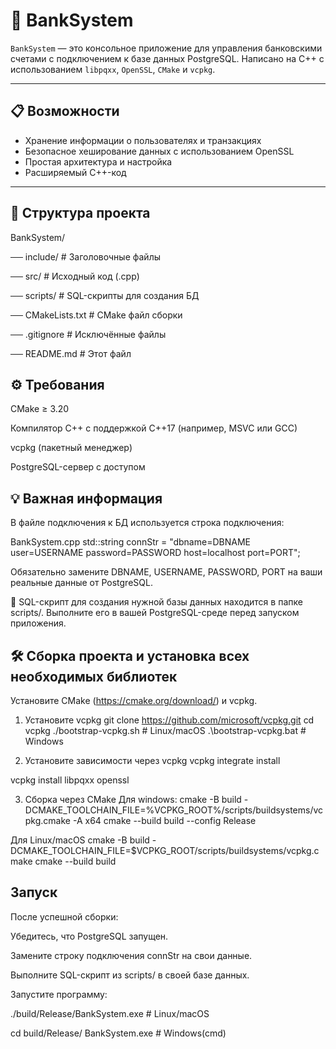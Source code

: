# 🏦 BankSystem

`BankSystem` — это консольное приложение для управления банковскими счетами с подключением к базе данных PostgreSQL. Написано на C++ с использованием `libpqxx`, `OpenSSL`, `CMake` и `vcpkg`.

---

## 📋 Возможности

- Хранение информации о пользователях и транзакциях
- Безопасное хеширование данных с использованием OpenSSL
- Простая архитектура и настройка
- Расширяемый C++-код

---

## 📂 Структура проекта

BankSystem/

  ── include/ # Заголовочные файлы
  
  ── src/ # Исходный код (.cpp)
  
  ── scripts/ # SQL-скрипты для создания БД
  
  ── CMakeLists.txt # CMake файл сборки
  
  ── .gitignore # Исключённые файлы
  
  ── README.md # Этот файл

## ⚙️ Требования

CMake ≥ 3.20

Компилятор C++ с поддержкой C++17 (например, MSVC или GCC)

vcpkg (пакетный менеджер)

PostgreSQL-сервер с доступом

## 💡 Важная информация

В файле подключения к БД используется строка подключения:

BankSystem.cpp
std::string connStr = "dbname=DBNAME user=USERNAME password=PASSWORD host=localhost port=PORT";

Обязательно замените DBNAME, USERNAME, PASSWORD, PORT на ваши реальные данные от PostgreSQL.

📄 SQL-скрипт для создания нужной базы данных находится в папке scripts/. Выполните его в вашей PostgreSQL-среде перед запуском приложения.

## 🛠️ Сборка проекта и установка всех необходимых библиотек
Установите CMake (https://cmake.org/download/) и vcpkg.

1. Установите vcpkg
git clone https://github.com/microsoft/vcpkg.git
cd vcpkg
./bootstrap-vcpkg.sh        # Linux/macOS
.\bootstrap-vcpkg.bat       # Windows

2. Установите зависимости через vcpkg
vcpkg integrate install

vcpkg install libpqxx openssl    

3. Сборка через CMake
Для windows:
cmake -B build -DCMAKE_TOOLCHAIN_FILE=%VCPKG_ROOT%/scripts/buildsystems/vcpkg.cmake -A x64
cmake --build build --config Release

Для Linux/macOS
cmake -B build -DCMAKE_TOOLCHAIN_FILE=$VCPKG_ROOT/scripts/buildsystems/vcpkg.cmake
cmake --build build

## Запуск

После успешной сборки:

Убедитесь, что PostgreSQL запущен.

Замените строку подключения connStr на свои данные.

Выполните SQL-скрипт из scripts/ в своей базе данных.

Запустите программу:

./build/Release/BankSystem.exe  # Linux/macOS

cd build/Release/
BankSystem.exe  # Windows(cmd)

